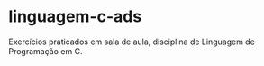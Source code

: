 # linguagem-c-ads
 Exercícios praticados em sala de aula, disciplina de Linguagem de Programação em C.

